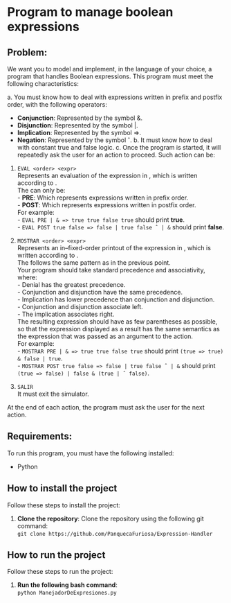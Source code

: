 # Program to manage boolean expressions

## Problem:

We want you to model and implement, in the language of your choice, a program that handles Boolean expressions. This program must meet the following characteristics:

a. You must know how to deal with expressions written in prefix and postfix order, with the following operators:
  - **Conjunction**: Represented by the symbol &.
  - **Disjunction**: Represented by the symbol |.
  - **Implication**: Represented by the symbol =>.
  - **Negation**: Represented by the symbol ˆ.
b. It must know how to deal with constant true and false logic.
c. Once the program is started, it will repeatedly ask the user for an action to proceed. Such action can be:
  1. ```EVAL <order> <expr>```<br>
    Represents an evaluation of the expression in <expr>, which is written according to <order>.<br>
    The <order> can only be:<br>
    - **PRE**: Which represents expressions written in prefix order.<br>
    - **POST**: Which represents expressions written in postfix order. <br>
    For example:<br>
    - ```EVAL PRE | & => true true false true``` should print **true**.<br>
    - ```EVAL POST true false => false | true false ˆ | &``` should print **false**.<br>

  2. ```MOSTRAR <order> <expr>```<br>
    Represents an in–fixed-order printout of the expression in <expr>, which is written according to <order>.<br>
    The <order> follows the same pattern as in the previous point.<br>
    Your program should take standard precedence and associativity, where:<br>
    - Denial has the greatest precedence.<br>
    - Conjunction and disjunction have the same precedence.<br>
    - Implication has lower precedence than conjunction and disjunction.<br>
    - Conjunction and disjunction associate left.<br>
    - The implication associates right.<br>
    The resulting expression should have as few parentheses as possible, so that the expression displayed as a result has the same semantics as the expression that was passed as an argument to the action.<br>
    For example:<br>
    - ```MOSTRAR PRE | & => true true false true``` should print ```(true => true) & false | true```.<br>
    - ```MOSTRAR POST true false => false | true false ˆ | &``` should print ```(true => false) | false & (true | ˆ false)```.<br>
  3. ```SALIR```<br>
    It must exit the simulator.

At the end of each action, the program must ask the user for the next action.

## Requirements:
To run this program, you must have the following installed:<br>
- Python

## How to install the project
Follow these steps to install the project:
1. **Clone the repository**: Clone the repository using the following git command:<br>
   ```git clone https://github.com/PanquecaFuriosa/Expression-Handler```

## How to run the project
Follow these steps to run the project:
1. **Run the following bash command**:<br>
   ```python ManejadorDeExpresiones.py```
